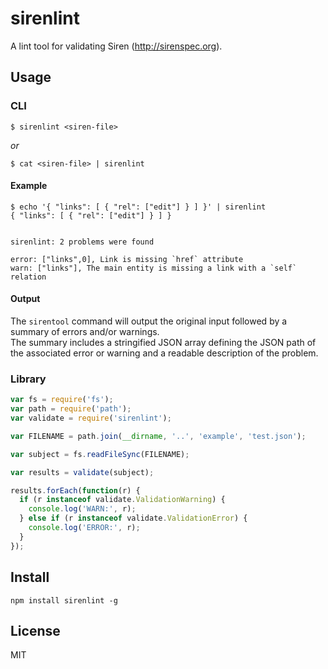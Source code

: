 # sirenlint

A lint tool for validating Siren (http://sirenspec.org).

## Usage

### CLI

```
$ sirenlint <siren-file>
```

_or_

```
$ cat <siren-file> | sirenlint
```

#### Example

```
$ echo '{ "links": [ { "rel": ["edit"] } ] }' | sirenlint
{ "links": [ { "rel": ["edit"] } ] }


sirenlint: 2 problems were found

error: ["links",0], Link is missing `href` attribute
warn: ["links"], The main entity is missing a link with a `self` relation
```

#### Output

The `sirentool` command will output the original input followed by a summary of errors and/or warnings.  
The summary includes a stringified JSON array defining the JSON path of the associated error or warning 
and a readable description of the problem.

### Library

```js
var fs = require('fs');
var path = require('path');
var validate = require('sirenlint');

var FILENAME = path.join(__dirname, '..', 'example', 'test.json');

var subject = fs.readFileSync(FILENAME);

var results = validate(subject);

results.forEach(function(r) {
  if (r instanceof validate.ValidationWarning) {
    console.log('WARN:', r);
  } else if (r instanceof validate.ValidationError) {
    console.log('ERROR:', r);
  }
});

```

## Install

```
npm install sirenlint -g
```

## License

MIT
